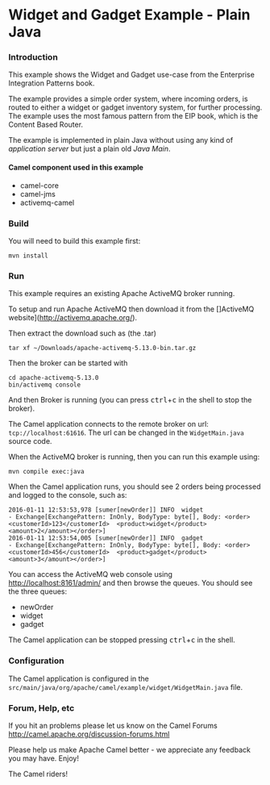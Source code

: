 # Widget and Gadget Example - Plain Java

### Introduction

This example shows the Widget and Gadget use-case from the Enterprise Integration Patterns book.

The example provides a simple order system, where incoming orders, is routed to either a widget or gadget inventory system,
for further processing. The example uses the most famous pattern from the EIP book, which is the Content Based Router.

The example is implemented in plain Java without using any kind of _application server_ but just a plain old _Java Main_.

#### Camel component used in this example

* camel-core
* camel-jms
* activemq-camel

### Build

You will need to build this example first:

    mvn install

### Run

This example requires an existing Apache ActiveMQ broker running.

To setup and run Apache ActiveMQ then download it from the []ActiveMQ website](http://activemq.apache.org/).

Then extract the download such as (the .tar)

    tar xf ~/Downloads/apache-activemq-5.13.0-bin.tar.gz

Then the broker can be started with

    cd apache-activemq-5.13.0
    bin/activemq console

And then Broker is running (you can press <kbd>ctrl</kbd>+<kbd>c</kbd> in the shell
to stop the broker).

The Camel application connects to the remote broker on url: `tcp://localhost:61616`.
The url can be changed in the `WidgetMain.java` source code.

When the ActiveMQ broker is running, then you can run this example using:

    mvn compile exec:java

When the Camel application runs, you should see 2 orders being processed and logged to the console, such as:
```
2016-01-11 12:53:53,978 [sumer[newOrder]] INFO  widget                         - Exchange[ExchangePattern: InOnly, BodyType: byte[], Body: <order>  <customerId>123</customerId>  <product>widget</product>  <amount>2</amount></order>]
2016-01-11 12:53:54,005 [sumer[newOrder]] INFO  gadget                         - Exchange[ExchangePattern: InOnly, BodyType: byte[], Body: <order>  <customerId>456</customerId>  <product>gadget</product>  <amount>3</amount></order>]
```

You can access the ActiveMQ web console using [http://localhost:8161/admin/](http://localhost:8161/admin/)
and then browse the queues. You should see the three queues:

 - newOrder
 - widget
 - gadget

The Camel application can be stopped pressing <kbd>ctrl</kbd>+<kbd>c</kbd> in the shell.

### Configuration

The Camel application is configured in the `src/main/java/org/apache/camel/example/widget/WidgetMain.java` file.

### Forum, Help, etc

If you hit an problems please let us know on the Camel Forums
    <http://camel.apache.org/discussion-forums.html>

Please help us make Apache Camel better - we appreciate any feedback you may
have.  Enjoy!

The Camel riders!
